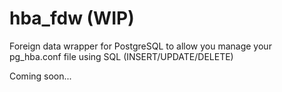 # hba_fdw (WIP)
Foreign data wrapper for PostgreSQL to allow you manage your pg_hba.conf file using SQL (INSERT/UPDATE/DELETE)

Coming soon...
